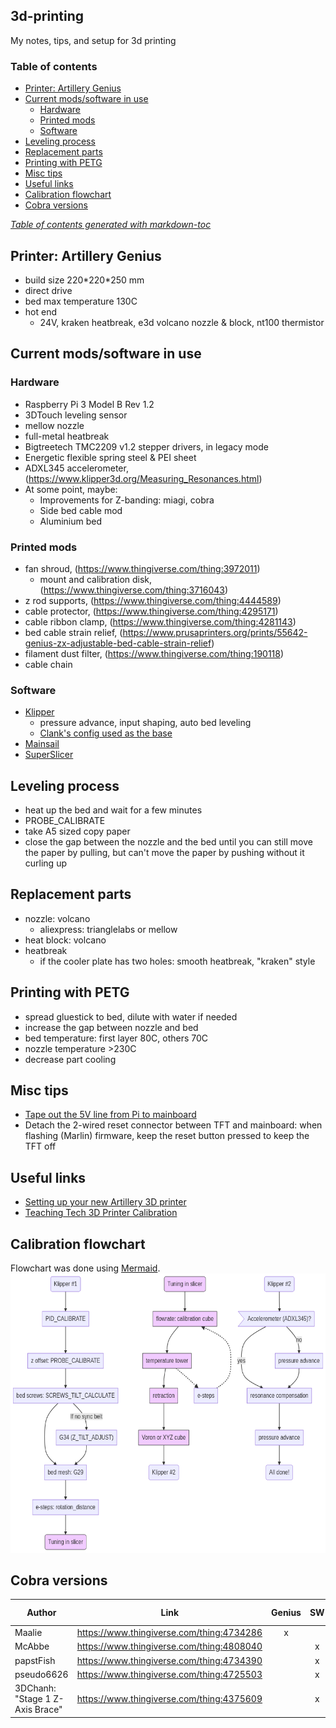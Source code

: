 ## 3d-printing
My notes, tips, and setup for 3d printing

### Table of contents
- [Printer: Artillery Genius](#printer--artillery-genius)
- [Current mods/software in use](#current-modssoftware-in-use)
  * [Hardware](#hardware)
  * [Printed mods](#printed-mods)
  * [Software](#software)
- [Leveling process](#leveling-process)
- [Replacement parts](#replacement-parts)
- [Printing with PETG](#printing-with-petg)
- [Misc tips](#misc-tips)
- [Useful links](#useful-links)
- [Calibration flowchart](#calibration-flowchart)
- [Cobra versions](#cobra-versions)

<tiny><i><a href='http://ecotrust-canada.github.io/markdown-toc/'>Table of contents generated with markdown-toc</a></i></tiny>


## Printer: Artillery Genius
- build size 220\*220\*250 mm
- direct drive
- bed max temperature 130C
- hot end
  - 24V, kraken heatbreak, e3d volcano nozzle & block, nt100 thermistor

## Current mods/software in use
### Hardware
- Raspberry Pi 3 Model B Rev 1.2
- 3DTouch leveling sensor
- mellow nozzle
- full-metal heatbreak
- Bigtreetech TMC2209 v1.2 stepper drivers, in legacy mode
- Energetic flexible spring steel & PEI sheet
- ADXL345 accelerometer, (https://www.klipper3d.org/Measuring_Resonances.html)
- At some point, maybe:
  - Improvements for Z-banding: miagi, cobra
  - Side bed cable mod
  - Aluminium bed


### Printed mods
  - fan shroud, (https://www.thingiverse.com/thing:3972011)
    - mount and calibration disk, (https://www.thingiverse.com/thing:3716043)
  - z rod supports, (https://www.thingiverse.com/thing:4444589)
  - cable protector, (https://www.thingiverse.com/thing:4295171)
  - cable ribbon clamp, (https://www.thingiverse.com/thing:4281143)
  - bed cable strain relief, (https://www.prusaprinters.org/prints/55642-genius-zx-adjustable-bed-cable-strain-relief)
  - filament dust filter, (https://www.thingiverse.com/thing:190118)
  - cable chain

### Software
- [Klipper](https://www.klipper3d.org/Overview.html)
  - pressure advance, input shaping, auto bed leveling
  - [Clank's config used as the base](https://github.com/Clank50AE/Clanks-Klipper-Configs)
- [Mainsail](https://docs.mainsail.xyz/)
- [SuperSlicer](https://github.com/supermerill/SuperSlicer/releases)


## Leveling process
- heat up the bed and wait for a few minutes
- PROBE_CALIBRATE
- take A5 sized copy paper
- close the gap between the nozzle and the bed until you can still move the paper by pulling, but can't move the paper by pushing without it curling up

## Replacement parts
- nozzle: volcano
  - aliexpress: trianglelabs or mellow
- heat block: volcano
- heatbreak
  - if the cooler plate has two holes: smooth heatbreak, "kraken" style

## Printing with PETG
- spread gluestick to bed, dilute with water if needed
- increase the gap between nozzle and bed 
- bed temperature: first layer 80C, others 70C
- nozzle temperature >230C
- decrease part cooling

## Misc tips
- [Tape out the 5V line from Pi to mainboard](https://community.octoprint.org/t/put-tape-on-the-5v-pin-why-and-how/13574)
- Detach the 2-wired reset connector between TFT and mainboard: when flashing (Marlin) firmware, keep the reset button pressed to keep the TFT off

## Useful links
- [Setting up your new Artillery 3D printer](https://artillery.n3t.ro/setup.html)
- [Teaching Tech 3D Printer Calibration](https://teachingtechyt.github.io/calibration.html)

## Calibration flowchart
Flowchart was done using [Mermaid](https://mermaid-js.github.io/mermaid-live-editor/).
![](./mermaid.png)

## Cobra versions

| Author 	| Link 	| Genius 	| SW 	| Extra rod 	|
|-	|-	|:-:	|:-:	|:-:	|
| Maalie 	| https://www.thingiverse.com/thing:4734286 	| x 	|  	| - 	|
| McAbbe 	| https://www.thingiverse.com/thing:4808040 	|  	| x 	| x 	|
| papstFish 	| https://www.thingiverse.com/thing:4734390 	|  	| x 	| x 	|
| pseudo6626 	| https://www.thingiverse.com/thing:4725503 	|  	| x 	| - 	|
| 3DChanh: "Stage 1 Z-Axis Brace" 	| https://www.thingiverse.com/thing:4375609 	|  	| x 	|  	|
